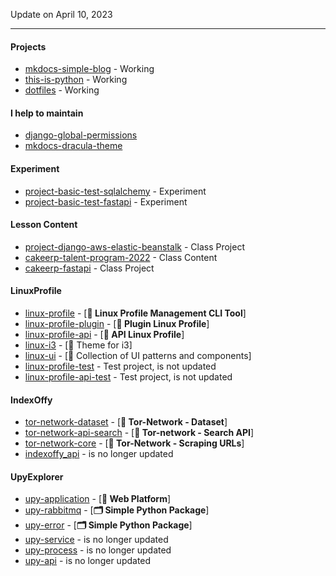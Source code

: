 Update on April 10, 2023

---

#### Projects

- [mkdocs-simple-blog](https://github.com/FernandoCelmer/mkdocs-simple-blog) - Working
- [this-is-python](https://github.com/FernandoCelmer/this-is-python) - Working
- [dotfiles](https://github.com/FernandoCelmer/dotfiles) - Working

#### I help to maintain
- [django-global-permissions](https://github.com/eduardo-matos/django-global-permissions)
- [mkdocs-dracula-theme](https://github.com/dracula/mkdocs)

#### Experiment
- [project-basic-test-sqlalchemy](https://github.com/FernandoCelmer/project-basic-test-sqlalchemy) - Experiment
- [project-basic-test-fastapi](https://github.com/FernandoCelmer/project-basic-test-fastapi) - Experiment

#### Lesson Content
- [project-django-aws-elastic-beanstalk](https://github.com/FernandoCelmer/project-django-aws-elastic-beanstalk) - Class Project
- [cakeerp-talent-program-2022](https://github.com/CakeERP/cakeerp-talent-program-2022) - Class Content
- [cakeerp-fastapi](https://github.com/FernandoCelmer/cakeerp-fastapi) - Class Project

#### LinuxProfile
- [linux-profile](https://github.com/MyLinuxProfile/linux-profile) - [**🐧 Linux Profile Management CLI Tool**]
- [linux-profile-plugin](https://github.com/MyLinuxProfile/linux-profile-plugin) - [**🐧 Plugin Linux Profile**]
- [linux-profile-api](https://github.com/linux-profile/linux-profile-api) - [**🐧 API Linux Profile**]
- [linux-i3](https://github.com/linux-profile/i3) - [🐧 Theme for i3]
- [linux-ui](https://github.com/linux-profile/ui) - [🐧 Collection of UI patterns and components]
- [linux-profile-test](https://github.com/MyLinuxProfile/linux-profile-api-test) - Test project, is not updated
- [linux-profile-api-test](https://github.com/MyLinuxProfile/linux-profile-test) - Test project, is not updated

#### IndexOffy
- [tor-network-dataset](https://github.com/IndexOffy/tor-network-dataset) - [**🐍 Tor-Network - Dataset**]
- [tor-network-api-search](https://github.com/IndexOffy/tor-network-api-search) - [**🐍 Tor-network - Search API**]
- [tor-network-core](https://github.com/IndexOffy/tor-network-core) - [**🐍 Tor-Network - Scraping URLs**]
- [indexoffy_api](https://github.com/IndexOffy/indexoffy_api) - is no longer updated

#### UpyExplorer
- [upy-application](https://github.com/UpyExplorer/upy-application) - [**🚀 Web Platform**]
- [upy-rabbitmq](https://github.com/UpyExplorer/upy-rabbitmq) - [**🗂 Simple Python Package**]
- [upy-error](https://github.com/UpyExplorer/upy-error) - [**🗂 Simple Python Package**]
- [upy-service](https://github.com/UpyExplorer/upy-service) - is no longer updated
- [upy-process](https://github.com/UpyExplorer/upy-process) - is no longer updated
- [upy-api](https://github.com/UpyExplorer/upy-api) - is no longer updated

